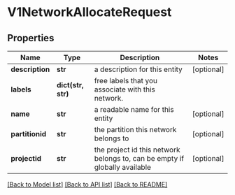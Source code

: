# V1NetworkAllocateRequest

## Properties
Name | Type | Description | Notes
------------ | ------------- | ------------- | -------------
**description** | **str** | a description for this entity | [optional] 
**labels** | **dict(str, str)** | free labels that you associate with this network. | 
**name** | **str** | a readable name for this entity | [optional] 
**partitionid** | **str** | the partition this network belongs to | [optional] 
**projectid** | **str** | the project id this network belongs to, can be empty if globally available | [optional] 

[[Back to Model list]](../README.md#documentation-for-models) [[Back to API list]](../README.md#documentation-for-api-endpoints) [[Back to README]](../README.md)



